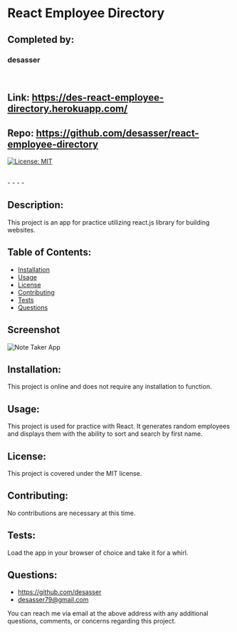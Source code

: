 # React Employee Directory
## Completed by: 
### desasser

<br />

## Link: https://des-react-employee-directory.herokuapp.com/
## Repo: https://github.com/desasser/react-employee-directory
[![License: MIT](https://img.shields.io/badge/License-MIT-yellow.svg)](https://opensource.org/licenses/MIT)

<br />
- - - - 


## Description: 
This project is an app for practice utilizing react.js library for building websites.

## Table of Contents: 
* [Installation](#installation)
* [Usage](#usage)
* [License](#license)
* [Contributing](#contributing)
* [Tests](#tests)
* [Questions](#questions)

## Screenshot
<img src="note taker.JPG" alt="Note Taker App">


## Installation: 
This project is online and does not require any installation to function.

## Usage: 
This project is used for practice with React. It generates random employees and displays them with the ability to sort and search by first name.

## License: 
This project is covered under the MIT license. 

## Contributing: 
No contributions are necessary at this time.

## Tests: 
Load the app in your browser of choice and take it for a whirl.

## Questions:
* https://github.com/desasser
* desasser79@gmail.com

You can reach me via email at the above address with any additional questions, comments, or concerns regarding this project.